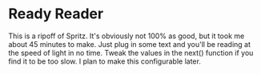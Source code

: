 Ready Reader
=================
This is a ripoff of Spritz. It's obviously not 100% as good, but it took me
about 45 minutes to make. Just plug in some text and you'll be reading at the
speed of light in no time. Tweak the values in the next() function if you find
it to be too slow. I plan to make this configurable later.
